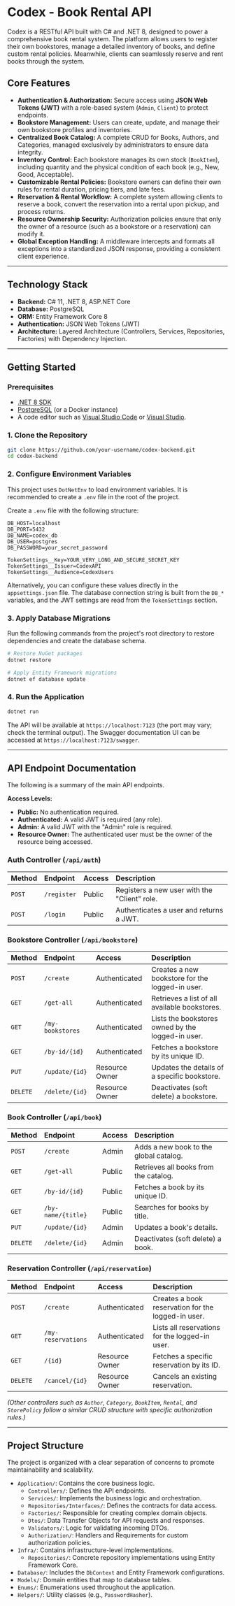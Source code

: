 # Codex - Book Rental API

Codex is a RESTful API built with C\# and .NET 8, designed to power a comprehensive book rental system. The platform allows users to register their own bookstores, manage a detailed inventory of books, and define custom rental policies. Meanwhile, clients can seamlessly reserve and rent books through the system.

## Core Features

  - **Authentication & Authorization:** Secure access using **JSON Web Tokens (JWT)** with a role-based system (`Admin`, `Client`) to protect endpoints.
  - **Bookstore Management:** Users can create, update, and manage their own bookstore profiles and inventories.
  - **Centralized Book Catalog:** A complete CRUD for Books, Authors, and Categories, managed exclusively by administrators to ensure data integrity.
  - **Inventory Control:** Each bookstore manages its own stock (`BookItem`), including quantity and the physical condition of each book (e.g., New, Good, Acceptable).
  - **Customizable Rental Policies:** Bookstore owners can define their own rules for rental duration, pricing tiers, and late fees.
  - **Reservation & Rental Workflow:** A complete system allowing clients to reserve a book, convert the reservation into a rental upon pickup, and process returns.
  - **Resource Ownership Security:** Authorization policies ensure that only the owner of a resource (such as a bookstore or a reservation) can modify it.
  - **Global Exception Handling:** A middleware intercepts and formats all exceptions into a standardized JSON response, providing a consistent client experience.

-----

## Technology Stack

  - **Backend:** C\# 11, .NET 8, ASP.NET Core
  - **Database:** PostgreSQL
  - **ORM:** Entity Framework Core 8
  - **Authentication:** JSON Web Tokens (JWT)
  - **Architecture:** Layered Architecture (Controllers, Services, Repositories, Factories) with Dependency Injection.

-----

## Getting Started

### Prerequisites

  - [.NET 8 SDK](https://dotnet.microsoft.com/download/dotnet/8.0)
  - [PostgreSQL](https://www.postgresql.org/download/) (or a Docker instance)
  - A code editor such as [Visual Studio Code](https://code.visualstudio.com/) or [Visual Studio](https://visualstudio.microsoft.com/).

### 1\. Clone the Repository

```bash
git clone https://github.com/your-username/codex-backend.git
cd codex-backend
```

### 2\. Configure Environment Variables

This project uses `DotNetEnv` to load environment variables. It is recommended to create a `.env` file in the root of the project.

Create a `.env` file with the following structure:

```env
DB_HOST=localhost
DB_PORT=5432
DB_NAME=codex_db
DB_USER=postgres
DB_PASSWORD=your_secret_password

TokenSettings__Key=YOUR_VERY_LONG_AND_SECURE_SECRET_KEY
TokenSettings__Issuer=CodexAPI
TokenSettings__Audience=CodexUsers
```

Alternatively, you can configure these values directly in the `appsettings.json` file. The database connection string is built from the `DB_*` variables, and the JWT settings are read from the `TokenSettings` section.

### 3\. Apply Database Migrations

Run the following commands from the project's root directory to restore dependencies and create the database schema.

```bash
# Restore NuGet packages
dotnet restore

# Apply Entity Framework migrations
dotnet ef database update
```

### 4\. Run the Application

```bash
dotnet run
```

The API will be available at `https://localhost:7123` (the port may vary; check the terminal output). The Swagger documentation UI can be accessed at `https://localhost:7123/swagger`.

-----

## API Endpoint Documentation

The following is a summary of the main API endpoints.

**Access Levels:**

  - **Public:** No authentication required.
  - **Authenticated:** A valid JWT is required (any role).
  - **Admin:** A valid JWT with the "Admin" role is required.
  - **Resource Owner:** The authenticated user must be the owner of the resource being accessed.

### Auth Controller (`/api/auth`)

| Method | Endpoint    | Access  | Description                                |
| :----- | :---------- | :------ | :----------------------------------------- |
| `POST` | `/register` | Public  | Registers a new user with the "Client" role. |
| `POST` | `/login`    | Public  | Authenticates a user and returns a JWT.    |

### Bookstore Controller (`/api/bookstore`)

| Method   | Endpoint         | Access           | Description                                    |
| :------- | :--------------- | :--------------- | :--------------------------------------------- |
| `POST`   | `/create`        | Authenticated    | Creates a new bookstore for the logged-in user.  |
| `GET`    | `/get-all`       | Authenticated    | Retrieves a list of all available bookstores.    |
| `GET`    | `/my-bookstores` | Authenticated    | Lists the bookstores owned by the logged-in user. |
| `GET`    | `/by-id/{id}`    | Authenticated    | Fetches a bookstore by its unique ID.          |
| `PUT`    | `/update/{id}`   | Resource Owner   | Updates the details of a specific bookstore.     |
| `DELETE` | `/delete/{id}`   | Resource Owner   | Deactivates (soft delete) a bookstore.         |

### Book Controller (`/api/book`)

| Method   | Endpoint           | Access  | Description                                  |
| :------- | :----------------- | :------ | :------------------------------------------- |
| `POST`   | `/create`          | Admin   | Adds a new book to the global catalog.       |
| `GET`    | `/get-all`         | Public  | Retrieves all books from the catalog.        |
| `GET`    | `/by-id/{id}`      | Public  | Fetches a book by its unique ID.             |
| `GET`    | `/by-name/{title}` | Public  | Searches for books by title.                 |
| `PUT`    | `/update/{id}`     | Admin   | Updates a book's details.                    |
| `DELETE` | `/delete/{id}`     | Admin   | Deactivates (soft delete) a book.            |

### Reservation Controller (`/api/reservation`)

| Method   | Endpoint           | Access          | Description                                         |
| :------- | :----------------- | :-------------- | :-------------------------------------------------- |
| `POST`   | `/create`          | Authenticated   | Creates a book reservation for the logged-in user.  |
| `GET`    | `/my-reservations` | Authenticated   | Lists all reservations for the logged-in user.      |
| `GET`    | `/{id}`            | Resource Owner  | Fetches a specific reservation by its ID.           |
| `DELETE` | `/cancel/{id}`     | Resource Owner  | Cancels an existing reservation.                    |

*(Other controllers such as `Author`, `Category`, `BookItem`, `Rental`, and `StorePolicy` follow a similar CRUD structure with specific authorization rules.)*

-----

## Project Structure

The project is organized with a clear separation of concerns to promote maintainability and scalability.

  - `Application/`: Contains the core business logic.
      - `Controllers/`: Defines the API endpoints.
      - `Services/`: Implements the business logic and orchestration.
      - `Repositories/Interfaces/`: Defines the contracts for data access.
      - `Factories/`: Responsible for creating complex domain objects.
      - `Dtos/`: Data Transfer Objects for API requests and responses.
      - `Validators/`: Logic for validating incoming DTOs.
      - `Authorization/`: Handlers and Requirements for custom authorization policies.
  - `Infra/`: Contains infrastructure-level implementations.
      - `Repositories/`: Concrete repository implementations using Entity Framework Core.
  - `Database/`: Includes the `DbContext` and Entity Framework configurations.
  - `Models/`: Domain entities that map to database tables.
  - `Enums/`: Enumerations used throughout the application.
  - `Helpers/`: Utility classes (e.g., `PasswordHasher`).
